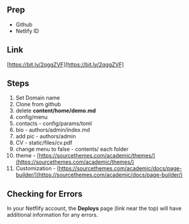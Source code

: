 ## Prep

- Github
- Netlify ID

## Link

[https://bit.ly/2qggZVF](https://bit.ly/2qggZVF)

## Steps

1. Set Domain name
2. Clone from github
3. delete **content/home/demo.md**
4. config/menu
5. contacts - config/params/toml
6. bio - authors/admin/index.md
7. add pic - authors/admin
8. CV - static/files/cv.pdf
9. change menu to false - contents/ each folder
10. theme - [https://sourcethemes.com/academic/themes/](https://sourcethemes.com/academic/themes/)
11. Customization - [https://sourcethemes.com/academic/docs/page-builder/](https://sourcethemes.com/academic/docs/page-builder/)

## Checking for Errors

In your Netflify account, the **Deploys** page (link near the top) will have additional information for
any errors.
